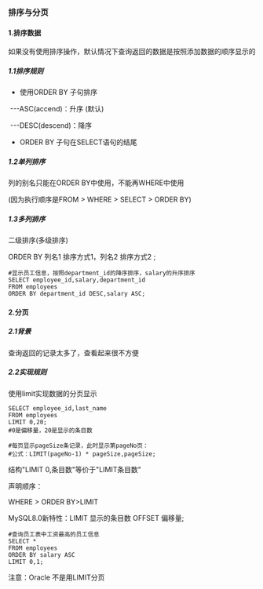 ### 排序与分页

#### 1.排序数据

如果没有使用排序操作，默认情况下查询返回的数据是按照添加数据的顺序显示的

##### 1.1排序规则

- 使用ORDER BY 子句排序

​	---ASC(accend)：升序 (默认)

​	---DESC(descend)：降序

- ORDER BY 子句在SELECT语句的结尾



##### 1.2单列排序

列的别名只能在ORDER BY中使用，不能再WHERE中使用

(因为执行顺序是FROM > WHERE > SELECT > ORDER BY)



##### 1.3多列排序

二级排序(多级排序)

ORDER BY 列名1 排序方式1，列名2 排序方式2 ;

```mysql
#显示员工信息，按照department_id的降序排序，salary的升序排序
SELECT employee_id,salary,department_id
FROM employees
ORDER BY department_id DESC,salary ASC;
```



#### 2.分页

##### 2.1背景

查询返回的记录太多了，查看起来很不方便



##### 2.2实现规则

使用limit实现数据的分页显示

```mysql
SELECT employee_id,last_name
FROM employees
LIMIT 0,20;
#0是偏移量，20是显示的条目数

#每页显示pageSize条记录，此时显示第pageNo页：
#公式：LIMIT(pageNo-1) * pageSize,pageSize;
```

结构"LIMIT 0,条目数"等价于"LIMIT条目数"

声明顺序：

WHERE > ORDER BY>LIMIT 



MySQL8.0新特性：LIMIT 显示的条目数 OFFSET  偏移量;



```mysql
#查询员工表中工资最高的员工信息
SELECT *
FROM employees
ORDER BY salary ASC
LIMIT 0,1;
```



注意：Oracle 不是用LIMIT分页